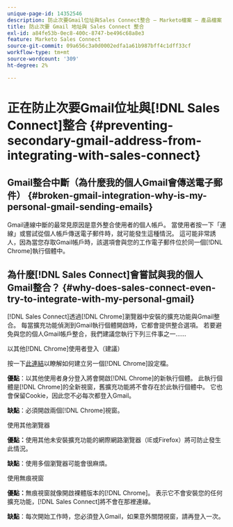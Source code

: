 ```yaml
---
unique-page-id: 14352546
description: 防止次要Gmail位址與Sales Connect整合 — Marketo檔案 — 產品檔案
title: 防止次要 Gmail 地址與 Sales Connect 整合
exl-id: a84fe53b-0ec8-400c-8747-be496c68a8e3
feature: Marketo Sales Connect
source-git-commit: 09a656c3a0d0002edfa1a61b987bff4c1dff33cf
workflow-type: tm+mt
source-wordcount: '309'
ht-degree: 2%

---
```


# 正在防止次要Gmail位址與[!DNL Sales Connect]整合 {#preventing-secondary-gmail-address-from-integrating-with-sales-connect}

## Gmail整合中斷（為什麼我的個人Gmail會傳送電子郵件） {#broken-gmail-integration-why-is-my-personal-gmail-sending-emails}

Gmail連線中斷的最常見原因是意外整合使用者的個人帳戶。 當使用者按一下「連線」或嘗試從個人帳戶傳送電子郵件時，就可能發生這種情況。 這可能非常誘人，因為當您存取Gmail帳戶時，該選項會與您的工作電子郵件位於同一個[!DNL Chrome]執行個體中。

## 為什麼[!DNL Sales Connect]會嘗試與我的個人Gmail整合？ {#why-does-sales-connect-even-try-to-integrate-with-my-personal-gmail}

[!DNL Sales Connect]透過[!DNL Chrome]瀏覽器中安裝的擴充功能與Gmail整合。 每當擴充功能偵測到Gmail執行個體開啟時，它都會提供整合選項。 若要避免與您的個人Gmail帳戶整合，我們建議您執行下列三件事之一……

以其他[!DNL Chrome]使用者登入（建議）

按一下[此連結](https://support.google.com/chrome/answer/2364824?hl=en)以瞭解如何建立另一個[!DNL Chrome]設定檔。

**優點**：以其他使用者身分登入將會開啟[!DNL Chrome]的新執行個體。 此執行個體是[!DNL Chrome]的全新視窗，舊擴充功能將不會存在於此執行個體中。 它也會保留Cookie，因此您不必每次都登入Gmail。

**缺點**：必須開啟兩個[!DNL Chrome]視窗。

使用其他瀏覽器

**優點：**&#x200B;使用其他未安裝擴充功能的網際網路瀏覽器（IE或Firefox）將可防止發生此情況。

**缺點**：使用多個瀏覽器可能會很麻煩。

使用無痕視窗

**優點：**&#x200B;無痕視窗就像開啟裸體版本的[!DNL Chrome]。 表示它不會安裝您的任何擴充功能，[!DNL Sales Connect]將不會在那裡連線。

**缺點**：每次開始工作時，您必須登入Gmail，如果意外關閉視窗，請再登入一次。

